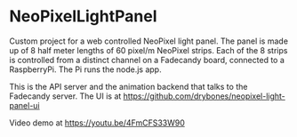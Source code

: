 # NeoPixelLightPanel

Custom project for a web controlled NeoPixel light panel. The panel is made up of 8 half meter lengths of 60 pixel/m NeoPixel strips. Each of the 8 strips is controlled from a distinct channel on a Fadecandy board, connected to a RaspberryPi. The Pi runs the node.js app.

This is the API server and the animation backend that talks to the Fadecandy server. The UI is at https://github.com/drybones/neopixel-light-panel-ui

Video demo at https://youtu.be/4FmCFS33W90
